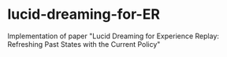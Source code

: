 # lucid-dreaming-for-ER
Implementation of paper "Lucid Dreaming for Experience Replay: Refreshing Past States with the Current Policy"

